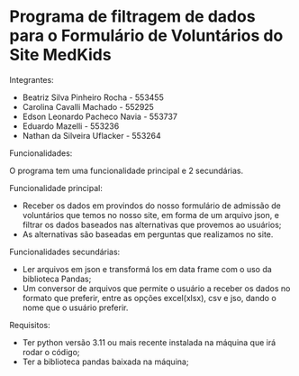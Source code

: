 # Programa de filtragem de dados para o Formulário de Voluntários do Site MedKids

Integrantes:
- Beatriz Silva Pinheiro Rocha - 553455
- Carolina Cavalli Machado - 552925
- Edson Leonardo Pacheco Navia - 553737
- Eduardo Mazelli - 553236
- Nathan da Silveira Uflacker - 553264

Funcionalidades:


O programa tem uma funcionalidade principal e 2 secundárias.

Funcionalidade principal:
- Receber os dados em provindos do nosso formulário de admissão de voluntários que temos no nosso site, em forma de um arquivo json, e filtrar os dados baseados nas alternativas que provemos ao usuários;
- As alternativas são baseadas em perguntas que realizamos no site.

Funcionalidades secundárias:
- Ler arquivos em json e transformá los em data frame com o uso da biblioteca Pandas;
- Um conversor de arquivos que permite o usuário a receber os dados no formato que preferir, entre as opções excel(xlsx), csv e jso, dando o nome que o usuário preferir.

Requisitos:
- Ter python versão 3.11 ou mais recente instalada na máquina que irá rodar o código;
- Ter a biblioteca pandas baixada na máquina;
